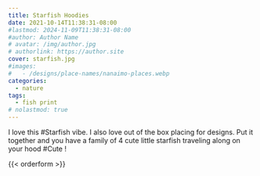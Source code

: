 ```yaml
---
title: Starfish Hoodies
date: 2021-10-14T11:38:31-08:00
#lastmod: 2024-11-09T11:38:31-08:00
#author: Author Name
# avatar: /img/author.jpg
# authorlink: https://author.site
cover: starfish.jpg
#images:
#   - /designs/place-names/nanaimo-places.webp
categories:
  - nature
tags:
  - fish print
# nolastmod: true
---
```


I love this #Starfish vibe. I also love out of the box placing for designs. Put it together and you have a family of 4 cute little starfish traveling along on your hood #Cute !


<!--more-->
{{< orderform >}}
